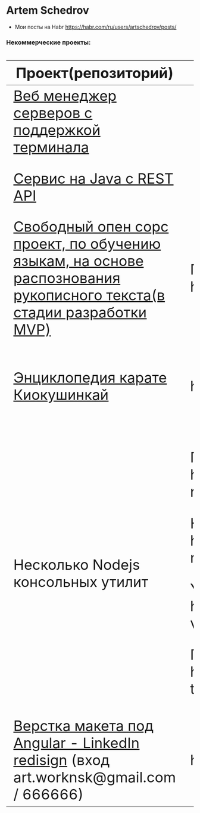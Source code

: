 # Artem Schedrov

* Мои посты на Habr https://habr.com/ru/users/artschedrov/posts/

### Некоммерческие проекты:
<div class="w3-responsive">
<font size="12px">
<table style="font-size: 80%" width="100%" class="w3-table-all notranslate" id="myTable">
<thead>
<tr class="w3-white">
<th width="30%">Проект(репозиторий)</th>
<th width="30%">Ссылка</th>
<th width="40%">Технологии</th>
<th>Категория</th>
</tr>
</thead>
<tbody>
  <tr>
    <td><a href="https://github.com/artschedrov/orb">Веб менеджер серверов с поддержкой терминала</a></td>
    <td></td>
    <td>Java Spring, Maven, MySQL, Angular</td>
    <td align="center">Java Spring</td>
  </tr>
  <tr>
    <td><a href="https://github.com/artschedrov/java-spring-api">Сервис на Java с REST API</a></td>
    <td></td>
    <td>Java Spring, Gradle, MySQL</td>
    <td align="center">Java</td>
  </tr>
  <tr>
    <td><a href="https://github.com/Linotis">Свободный опен сорс проект, по обучению языкам, на основе распознования рукописного текста(в стадии разработки MVP)</a></td>
    <td>Первоначальный прототип на Angular: https://gitlab.com/kusarigama/alphabet</td>
    <td>Angular, MongoDB, Express</td>
    <td align="center">MEAN стек</td>
  </tr>
  <tr>
    <td><a href="https://github.com/artschedrov/kio-app/">Энциклопедия карате Киокушинкай</a></td>
    <td>https://kio-app-d36b2.web.app/</td>
    <td>Angular 8, SCSS, Firebase, Webpack, PWA</td>
    <td align="center">Angular</td>
  </tr>
  <tr>
    <td>Несколько Nodejs консольных утилит</td>
    <td><p>Погода на сегодня: https://github.com/artschedrov/weather-now</p><p>Новости с opennet: https://github.com/artschedrov/opennet-news-viewer</p><p>Youtube viewer: https://github.com/artschedrov/tube-viewer</p><p>Переводчик libre translate: https://github.com/artschedrov/libre-trans-cli</p></td>
    <td>Node.js</td>
    <td align="center">Node.js</td>
  </tr>
  <tr>
    <td><a href="https://github.com/artschedrov/linkedin-rework">Верстка макета под Angular - LinkedIn redisign</a> (вход art.worknsk@gmail.com / 666666) </td>
    <td>https://linkedinrework.firebaseapp.com/</td>
    <td>Angular 12, SCSS, Firebase, Webpack</td>
    <td align="center">Angular</td>
  </tr>
</tbody>
</table>
</font>
</div>
</br>
